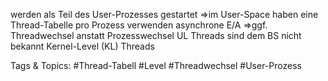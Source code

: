 werden als Teil des User-Prozesses gestartet ⇒im User-Space
haben eine Thread-Tabelle pro Prozess
verwenden asynchrone E/A ⇒ggf. Threadwechsel anstatt Prozesswechsel
UL Threads sind dem BS nicht bekannt
Kernel-Level (KL) Threads

   Tags & Topics:
   #Thread-Tabell
   #Level
   #Threadwechsel
   #User-Prozess